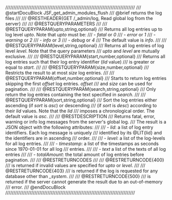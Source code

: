 ////////////////////////////////////////////////////////////////////////////////
/// @startDocuBlock JSF_get_admin_modules_flush
/// @brief returns the log files
///
/// @RESTHEADER{GET /_admin/log, Read global log from the server}
///
/// @RESTQUERYPARAMETERS
///
/// @RESTQUERYPARAM{upto,string,optional}
/// Returns all log entries up to log level *upto*. Note that *upto* must be:
/// - *fatal* or *0*
/// - *error* or *1*
/// - *warning* or *2*
/// - *info* or *3*
/// - *debug*  or *4*
/// The default value is *info*.
///
/// @RESTQUERYPARAM{level,string,optional}
/// Returns all log entries of log level *level*. Note that the query parameters
/// *upto* and *level* are mutually exclusive.
///
/// @RESTQUERYPARAM{start,number,optional}
/// Returns all log entries such that their log entry identifier (*lid* value)
/// is greater or equal to *start*.
///
/// @RESTQUERYPARAM{size,number,optional}
/// Restricts the result to at most *size* log entries.
///
/// @RESTQUERYPARAM{offset,number,optional}
/// Starts to return log entries skipping the first *offset* log entries. *offset*
/// and *size* can be used for pagination.
///
/// @RESTQUERYPARAM{search,string,optional}
/// Only return the log entries containing the text specified in *search*.
///
/// @RESTQUERYPARAM{sort,string,optional}
/// Sort the log entries either ascending (if *sort* is *asc*) or descending
/// (if *sort* is *desc*) according to their *lid* values. Note that the *lid*
/// imposes a chronological order. The default value is *asc*.
///
/// @RESTDESCRIPTION
/// Returns fatal, error, warning or info log messages from the server's global log.
/// The result is a JSON object with the following attributes:
///
/// - *lid*: a list of log entry identifiers. Each log message is uniquely
///   identified by its @LIT{lid} and the identifiers are in ascending
///   order.
///
/// - *level*: a list of the log-levels for all log entries.
///
/// - *timestamp*: a list of the timestamps as seconds since 1970-01-01 for all log
///   entries.
///
/// - *text* a list of the texts of all log entries
///
/// - *totalAmount*: the total amount of log entries before pagination.
///
/// @RESTRETURNCODES
///
/// @RESTRETURNCODE{400}
/// is returned if invalid values are specified for *upto* or *level*.
///
/// @RESTRETURNCODE{403}
/// is returned if the log is requested for any database other than *_system*.
///
/// @RESTRETURNCODE{500}
/// is returned if the server cannot generate the result due to an out-of-memory
/// error.
/// @endDocuBlock
////////////////////////////////////////////////////////////////////////////////